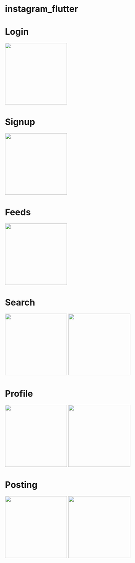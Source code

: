 # instagram_flutter

# Login
<img src = "http://ananthk19.github.io/instagram_flutter/lib/assets/login_screen.jpeg" width = 200>

# Signup 
<img src = "http://ananthk19.github.io/instagram_flutter/lib/assets/sign_up_screen.jpeg" width = 200>

# Feeds
<img src = "http://ananthk19.github.io/instagram_flutter/lib/assets/feed_screen.jpeg" width = 200>

# Search
<img src = "http://ananthk19.github.io/instagram_flutter/lib/assets/search_screen1.jpeg" width = 200>

<img src = "http://ananthk19.github.io/instagram_flutter/lib/assets/search_screen2.jpeg" width = 200>

# Profile
<img src = "http://ananthk19.github.io/instagram_flutter/lib/assets/profile_screen1.jpeg" width = 200>

<img src = "http://ananthk19.github.io/instagram_flutter/lib/assets/profile_screen2.jpeg" width = 200>

# Posting
<img src = "http://ananthk19.github.io/instagram_flutter/lib/assets/add_posts_screen.jpeg" width = 200>

<img src = "http://ananthk19.github.io/instagram_flutter/lib/assets/add_posts-screen2.jpeg" width = 200>

